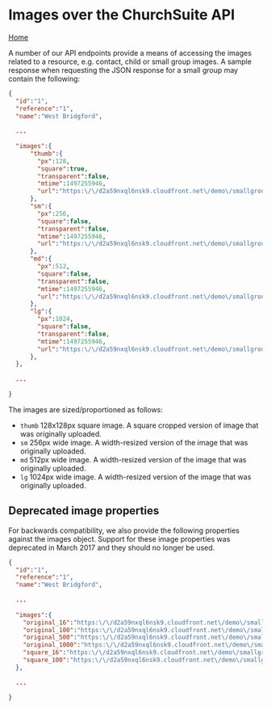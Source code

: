 # Images over the ChurchSuite API

[Home](https://github.com/ChurchSuite/churchsuite-api)

A number of our API endpoints provide a means of accessing the images related to a resource, e.g. contact, child or small group images. A sample response when requesting the JSON response for a small group may contain the following:

```json
{
  "id":"1",
  "reference":"1",
  "name":"West Bridgford",
  
  ...
  
  "images":{
      "thumb":{
        "px":128,
        "square":true,
        "transparent":false,
        "mtime":1497255946,
        "url":"https:\/\/d2a59nxql6nsk9.cloudfront.net\/demo\/smallgroups\/groups\/1_wtmeeecO_thumb.jpg"
      },
      "sm":{
        "px":256,
        "square":false,
        "transparent":false,
        "mtime":1497255946,
        "url":"https:\/\/d2a59nxql6nsk9.cloudfront.net\/demo\/smallgroups\/groups\/1_wtmeeecO_sm.jpg"
      },
      "md":{
        "px":512,
        "square":false,
        "transparent":false,
        "mtime":1497255946,
        "url":"https:\/\/d2a59nxql6nsk9.cloudfront.net\/demo\/smallgroups\/groups\/1_wtmeeecO_md.jpg"
      },
      "lg":{
        "px":1024,
        "square":false,
        "transparent":false,
        "mtime":1497255946,
        "url":"https:\/\/d2a59nxql6nsk9.cloudfront.net\/demo\/smallgroups\/groups\/1_wtmeeecO_lg.jpg"
      },
  },
  
  ...
  
}
```

The images are sized/proportioned as follows:
* `thumb` 128x128px square image. A square cropped version of image that was originally uploaded.
* `sm` 256px wide image. A width-resized version of the image that was originally uploaded.
* `md` 512px wide image. A width-resized version of the image that was originally uploaded.
* `lg` 1024px wide image. A width-resized version of the image that was originally uploaded.

## Deprecated image properties

For backwards compatibility, we also provide the following properties against the images object. Support for these image properties was deprecated in March 2017 and they should no longer be used.

```json
{
  "id":"1",
  "reference":"1",
  "name":"West Bridgford",
  
  ...
  
  "images":{
    "original_16":"https:\/\/d2a59nxql6nsk9.cloudfront.net\/demo\/smallgroups\/groups\/1_wtmeeecO_thumb.jpg",
    "original_100":"https:\/\/d2a59nxql6nsk9.cloudfront.net\/demo\/smallgroups\/groups\/1_wtmeeecO_sm.jpg",
    "original_500":"https:\/\/d2a59nxql6nsk9.cloudfront.net\/demo\/smallgroups\/groups\/1_wtmeeecO_md.jpg",
    "original_1000":"https:\/\/d2a59nxql6nsk9.cloudfront.net\/demo\/smallgroups\/groups\/1_wtmeeecO_lg.jpg",
    "square_16":"https:\/\/d2a59nxql6nsk9.cloudfront.net\/demo\/smallgroups\/groups\/1_wtmeeecO_thumb.jpg",
    "square_100":"https:\/\/d2a59nxql6nsk9.cloudfront.net\/demo\/smallgroups\/groups\/1_wtmeeecO_thumb.jpg"
  },
  
  ...
  
}
```

